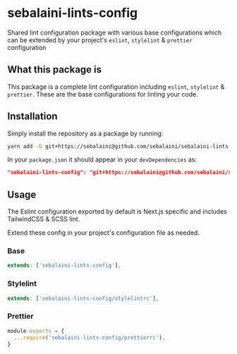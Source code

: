 # sebalaini-lints-config

Shared lint configuration package with various base configurations which can be extended by your project's `eslint`, `stylelint` & `prettier` configuration

## What this package is

This package is a complete lint configuration including `eslint`, `stylelint` & `prettier`. These are the base configurations for linting your code.

## Installation

Simply install the repository as a package by running:

```bash
yarn add -D git+https://sebalaini@github.com/sebalaini/sebalaini-lints-config.git
```

In your `package.json` it should appear in your `devDependencies` as:

```json
"sebalaini-lints-config": "git+https://sebalaini@github.com/sebalaini/sebalaini-lints-config.git",
```

## Usage

The Eslint configuration exported by default is Next.js specific and includes TailwindCSS & SCSS lint.

Extend these config in your project's configuration file as needed.

### Base

```js
extends: ['sebalaini-lints-config'],
```

### Stylelint

```js
extends: ['sebalaini-lints-config/stylelintrc'],
```

### Prettier

```js
module.exports = {
  ...require('sebalaini-lints-config/prettierrc'),
}
```

